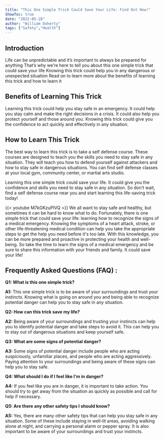 ```yaml
---
title: "This One Simple Trick Could Save Your Life: Find Out How!"
ShowToc: true 
date: "2022-05-28"
author: "William Doherty" 
tags: ["Safety","Health"]
---
```

## Introduction

Life can be unpredictable and it’s important to always be prepared for anything That’s why we’re here to tell you about this one simple trick that could save your life Knowing this trick could help you in any dangerous or unexpected situation Read on to learn more about the benefits of learning this trick and how to learn it 

## Benefits of Learning This Trick

Learning this trick could help you stay safe in an emergency. It could help you stay calm and make the right decisions in a crisis. It could also help you protect yourself and those around you. Knowing this trick could give you the confidence to act quickly and effectively in any situation. 

## How to Learn This Trick

The best way to learn this trick is to take a self defense course. These courses are designed to teach you the skills you need to stay safe in any situation. They will teach you how to defend yourself against attackers and how to stay safe in dangerous situations. You can find self defense classes at your local gym, community center, or martial arts studio. 

Learning this one simple trick could save your life. It could give you the confidence and skills you need to stay safe in any situation. So don’t wait, find a self defense course near you and start learning this life-saving trick today!

{{< youtube M7kGKzuPlVQ >}} 
We all want to stay safe and healthy, but sometimes it can be hard to know what to do. Fortunately, there is one simple trick that could save your life: learning how to recognize the signs of a medical emergency. Knowing the symptoms of a heart attack, stroke, or other life-threatening medical condition can help you take the appropriate steps to get the help you need before it's too late. With this knowledge, you can be more prepared and proactive in protecting your health and well-being. So take the time to learn the signs of a medical emergency and be sure to share this information with your friends and family. It could save your life!

## Frequently Asked Questions (FAQ) :
**Q1: What is this one simple trick?**

**A1:** This one simple trick is to be aware of your surroundings and trust your instincts. Knowing what is going on around you and being able to recognize potential danger can help you to stay safe in any situation.

**Q2: How can this trick save my life?**

**A2:** Being aware of your surroundings and trusting your instincts can help you to identify potential danger and take steps to avoid it. This can help you to stay out of dangerous situations and keep yourself safe.

**Q3: What are some signs of potential danger?**

**A3:** Some signs of potential danger include people who are acting suspiciously, unfamiliar places, and people who are acting aggressively. Paying attention to your surroundings and being aware of these signs can help you to stay safe.

**Q4: What should I do if I feel like I'm in danger?**

**A4:** If you feel like you are in danger, it is important to take action. You should try to get away from the situation as quickly as possible and call for help if necessary.

**Q5: Are there any other safety tips I should know?**

**A5:** Yes, there are many other safety tips that can help you stay safe in any situation. Some of these include staying in well-lit areas, avoiding walking alone at night, and carrying a personal alarm or pepper spray. It is also important to be aware of your surroundings and trust your instincts.



